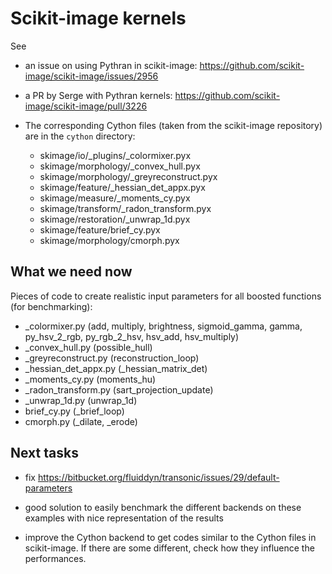# Scikit-image kernels

See

- an issue on using Pythran in scikit-image:
  https://github.com/scikit-image/scikit-image/issues/2956

- a PR by Serge with Pythran kernels:
  https://github.com/scikit-image/scikit-image/pull/3226

- The corresponding Cython files (taken from the scikit-image repository) are
  in the `cython` directory:

  - skimage/io/_plugins/_colormixer.pyx
  - skimage/morphology/_convex_hull.pyx
  - skimage/morphology/_greyreconstruct.pyx
  - skimage/feature/_hessian_det_appx.pyx
  - skimage/measure/_moments_cy.pyx
  - skimage/transform/_radon_transform.pyx
  - skimage/restoration/_unwrap_1d.pyx
  - skimage/feature/brief_cy.pyx
  - skimage/morphology/cmorph.pyx

## What we need now

Pieces of code to create realistic input parameters for all boosted functions (for benchmarking):

- _colormixer.py (add, multiply, brightness, sigmoid_gamma, gamma,
  py_hsv_2_rgb, py_rgb_2_hsv, hsv_add, hsv_multiply)
- _convex_hull.py (possible_hull)
- _greyreconstruct.py (reconstruction_loop)
- _hessian_det_appx.py (_hessian_matrix_det)
- _moments_cy.py (moments_hu)
- _radon_transform.py (sart_projection_update)
- _unwrap_1d.py (unwrap_1d)
- brief_cy.py (_brief_loop)
- cmorph.py (_dilate, _erode)

## Next tasks

- fix <https://bitbucket.org/fluiddyn/transonic/issues/29/default-parameters>

- good solution to easily benchmark the different backends on these examples
  with nice representation of the results

- improve the Cython backend to get codes similar to the Cython files in
  scikit-image. If there are some different, check how they influence the
  performances.
